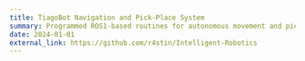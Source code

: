 ```yaml
---
title: TiagoBot Navigation and Pick-Place System
summary: Programmed ROS1-based routines for autonomous movement and pick-place using AprilTag recognition.  
date: 2024-01-01
external_link: https://github.com/r4stin/Intelligent-Robotics
---
```

